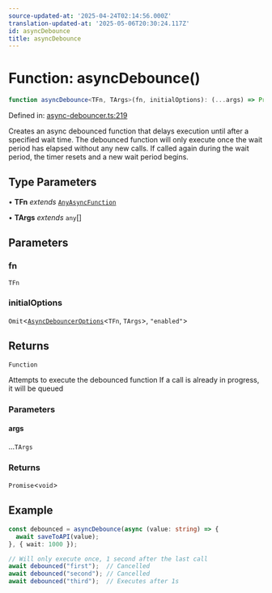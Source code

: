```yaml
---
source-updated-at: '2025-04-24T02:14:56.000Z'
translation-updated-at: '2025-05-06T20:30:24.117Z'
id: asyncDebounce
title: asyncDebounce
---
```


<!-- DO NOT EDIT: this page is autogenerated from the type comments -->

# Function: asyncDebounce()

```ts
function asyncDebounce<TFn, TArgs>(fn, initialOptions): (...args) => Promise<void>
```

Defined in: [async-debouncer.ts:219](https://github.com/TanStack/pacer/blob/main/packages/pacer/src/async-debouncer.ts#L219)

Creates an async debounced function that delays execution until after a specified wait time.
The debounced function will only execute once the wait period has elapsed without any new calls.
If called again during the wait period, the timer resets and a new wait period begins.

## Type Parameters

• **TFn** *extends* [`AnyAsyncFunction`](../type-aliases/anyasyncfunction.md)

• **TArgs** *extends* `any`[]

## Parameters

### fn

`TFn`

### initialOptions

`Omit`\<[`AsyncDebouncerOptions`](../interfaces/asyncdebounceroptions.md)\<`TFn`, `TArgs`\>, `"enabled"`\>

## Returns

`Function`

Attempts to execute the debounced function
If a call is already in progress, it will be queued

### Parameters

#### args

...`TArgs`

### Returns

`Promise`\<`void`\>

## Example

```ts
const debounced = asyncDebounce(async (value: string) => {
  await saveToAPI(value);
}, { wait: 1000 });

// Will only execute once, 1 second after the last call
await debounced("first");  // Cancelled
await debounced("second"); // Cancelled
await debounced("third");  // Executes after 1s
```

